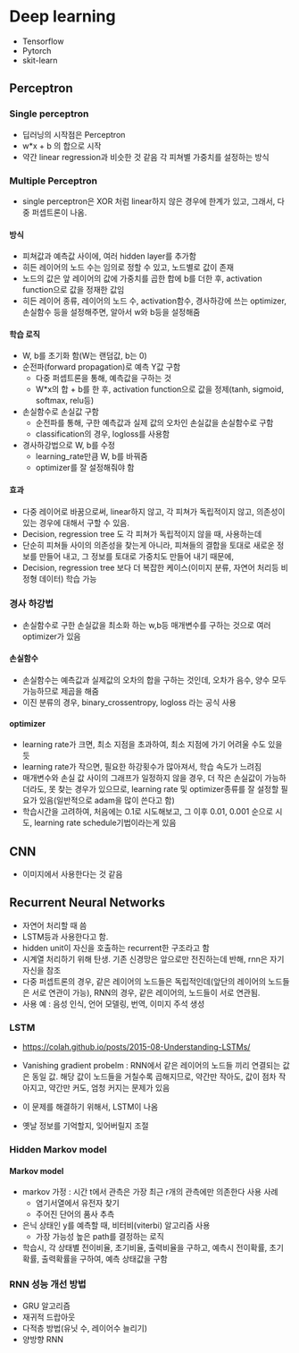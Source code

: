 # Deep learning
- Tensorflow
- Pytorch
- skit-learn

## Perceptron

### Single perceptron
- 딥러닝의 시작점은 Perceptron
- w*x + b 의 합으로 시작
- 약간 linear regression과 비슷한 것 같음 각 피쳐별 가중치를 설정하는 방식


### Multiple Perceptron
- single perceptron은 XOR 처럼 linear하지 않은 경우에 한계가 있고, 그래서, 다중 퍼셉트론이 나옴.

#### 방식
- 피쳐값과 예측값 사이에, 여러 hidden layer를 추가함
- 히든 레이어의 노드 수는 임의로 정할 수 있고, 노드별로 값이 존재
- 노드의 값은 앞 레이어의 값에 가중치를 곱한 합에 b를 더한 후, activation function으로 값을 정재한 값임
- 히든 레이어 종류, 레이어의 노드 수, activation함수, 경사하강에 쓰는 optimizer, 손실함수 등을 설정해주면, 알아서 w와 b등을 설정해줌

#### 학습 로직
- W, b를 초기화 함(W는 랜덤값, b는 0)
- 순전파(forward propagation)로 예측 Y값 구함
  - 다중 퍼셉트론을 통해, 예측값을 구하는 것
  - W*x의 합 + b를 한 후, activation function으로 값을 정제(tanh, sigmoid, softmax, relu등)
- 손실함수로 손실값 구함
  - 순전파를 통해, 구한 예측값과 실제 값의 오차인 손실값을 손실함수로 구함
  - classification의 경우, logloss를 사용함
- 경사하강법으로 W, b를 수정
  - learning_rate만큼 W, b를 바꿔줌
  - optimizer를 잘 설정해줘야 함

#### 효과
- 다중 레이어로 바꿈으로써, linear하지 않고, 각 피쳐가 독립적이지 않고, 의존성이 있는 경우에 대해서 구할 수 있음.
- Decision, regression tree 도 각 피쳐가 독립적이지 않을 때, 사용하는데
- 단순히 피쳐들 사이의 의존성을 찾는게 아니라, 피쳐들의 결합을 토대로 새로운 정보를 만들어 내고, 그 정보를 토대로 가중치도 만들어 내기 때문에,
- Decision, regression tree 보다 더 복잡한 케이스(이미지 분류, 자연어 처리등 비정형 데이터) 학습 가능

### 경사 하강법
- 손실함수로 구한 손실값을 최소화 하는 w,b등 매개변수를 구하는 것으로 여러 optimizer가 있음

#### 손실함수
- 손실함수는 예측값과 실제값의 오차의 합을 구하는 것인데, 오차가 음수, 양수 모두 가능하므로 제곱을 해줌
- 이진 분류의 경우, binary_crossentropy, logloss 라는 공식 사용

#### optimizer
- learning rate가 크면, 최소 지점을 초과하여, 최소 지점에 가기 어려울 수도 있을 듯
- learning rate가 작으면, 필요한 하강횟수가 많아져서, 학습 속도가 느려짐
- 매개변수와 손실 값 사이의 그래프가 일정하지 않을 경우, 더 작은 손실값이 가능하더라도, 못 찾는 경우가 있으므로, learning rate 및 optimizer종류를 잘 설정할 필요가 있음(일반적으로 adam을 많이 쓴다고 함)
- 학습시간을 고려하여, 처음에는 0.1로 시도해보고, 그 이후 0.01, 0.001 순으로 시도, learning rate schedule기법이라는게 있음

## CNN
- 이미지에서 사용한다는 것 같음


## Recurrent Neural Networks
- 자연어 처리할 때 씀
- LSTM등과 사용한다고 함.
- hidden unit이 자신을 호출하는 recurrent한 구조라고 함
- 시계열 처리하기 위해 탄생. 기존 신경망은 앞으로만 전진하는데 반해, rnn은 자기 자신을 참조
- 다중 퍼셉트론의 경우, 같은 레이어의 노드들은 독립적인데(앞단의 레이어의 노드들은 서로 연관이 가능), RNN의 경우, 같은 레이어의, 노드들이 서로 연관됨.
- 사용 예 : 음성 인식, 언어 모델링, 번역, 이미지 주석 생성

### LSTM
- https://colah.github.io/posts/2015-08-Understanding-LSTMs/

- Vanishing gradient probelm : RNN에서 같은 레이어의 노드들 끼리 연결되는 값은 동일 값. 해당 값이 노드들을 거칠수록 곱해지므로, 약간만 작아도, 값이 점차 작아지고, 약간만 커도, 엄청 커지는 문제가 있음
- 이 문제를 해결하기 위해서, LSTM이 나옴
- 옛날 정보를 기억할지, 잊어버릴지 조절


### Hidden Markov model

#### Markov model
- markov 가정 : 시간 t에서 관측은 가장 최근 r개의 관측에만 의존한다
사용 사례
  - 염기서열에서 유전자 찾기
  - 주어진 단어의 품사 추측
- 은닉 상태인 y를 예측할 때, 비터비(viterbi) 알고리즘 사용
  - 가장 가능성 높은 path를 결정하는 로직
- 학습시, 각 상태별 전이비율, 초기비율, 출력비율을 구하고, 예측시 전이확률, 초기확률, 출력확률을 구하여, 예측 상태값을 구함

### RNN 성능 개선 방법
- GRU 알고리즘
- 재귀적 드랍아웃
- 다적층 방법(유닛 수, 레이어수 늘리기)
- 양방향 RNN